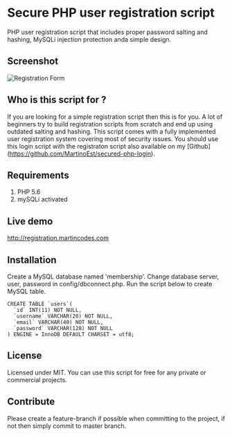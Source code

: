 # Secure PHP user registration script
PHP user registration script that includes proper password salting and hashing, MySQLi injection protection anda simple design.
## Screenshot
![Registration Form](http://i.imgur.com/kvFVzsp.png)
## Who is this script for ?
If you are looking for a simple registration script then this is for you. A lot of beginners try to build registration scripts from scratch and end up using outdated salting and hashing. This script comes with a fully implemented user registration system covering most of security issues. You should use this login script with the registraton script also available on my [Github] (https://github.com/MartinoEst/secured-php-login).
## Requirements
1. PHP 5.6
2. mySQLi activated

## Live demo
http://registration.martincodes.com
## Installation
Create a MySQL database named 'membership'.
Change database server, user, password in config/dbconnect.php.
Run the script below to create MySQL table.
```
CREATE TABLE `users`(
  `id` INT(11) NOT NULL,
  `username` VARCHAR(20) NOT NULL,
  `email` VARCHAR(40) NOT NULL,
  `password` VARCHAR(128) NOT NULL
) ENGINE = InnoDB DEFAULT CHARSET = utf8;
```
## License
Licensed under MIT. You can use this script for free for any private or commercial projects.
## Contribute
Please create a feature-branch if possible when committing to the project, if not then simply commit to master branch.
